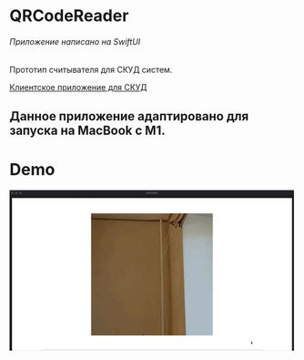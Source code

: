 # QRCodeReader
###### Приложение написано на SwiftUI

Прототип считывателя для СКУД систем.

[Клиентское приложение для СКУД](https://github.com/AlexxalexS/SaveYourData)

## Данное приложение адаптировано для запуска на MacBook с M1.

# Demo
![](https://github.com/AlexxalexS/qrCodeReader/blob/main/ReadmeSupportFiles/AppGif.gif)
